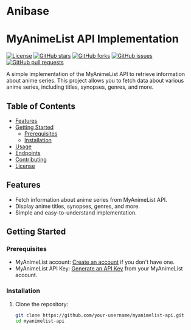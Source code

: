 # Anibase
# MyAnimeList API Implementation

[![License](https://img.shields.io/badge/License-MIT-blue.svg)](https://opensource.org/licenses/MIT)
[![GitHub stars](https://img.shields.io/github/stars/your-username/myanimelist-api.svg)](https://github.com/your-username/myanimelist-api/stargazers)
[![GitHub forks](https://img.shields.io/github/forks/your-username/myanimelist-api.svg)](https://github.com/your-username/myanimelist-api/network)
[![GitHub issues](https://img.shields.io/github/issues/your-username/myanimelist-api.svg)](https://github.com/your-username/myanimelist-api/issues)
[![GitHub pull requests](https://img.shields.io/github/issues-pr/your-username/myanimelist-api.svg)](https://github.com/your-username/myanimelist-api/pulls)

A simple implementation of the MyAnimeList API to retrieve information about anime series. This project allows you to fetch data about various anime series, including titles, synopses, genres, and more.

## Table of Contents

- [Features](#features)
- [Getting Started](#getting-started)
  - [Prerequisites](#prerequisites)
  - [Installation](#installation)
- [Usage](#usage)
- [Endpoints](#endpoints)
- [Contributing](#contributing)
- [License](#license)

## Features

- Fetch information about anime series from MyAnimeList API.
- Display anime titles, synopses, genres, and more.
- Simple and easy-to-understand implementation.

## Getting Started

### Prerequisites

- MyAnimeList account: [Create an account](https://myanimelist.net/register.php) if you don't have one.
- MyAnimeList API Key: [Generate an API Key](https://myanimelist.net/apiconfig) from your MyAnimeList account.

### Installation

1. Clone the repository:
   ```sh
   git clone https://github.com/your-username/myanimelist-api.git
   cd myanimelist-api
